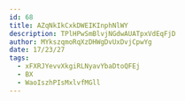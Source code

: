 ```yaml
---
id: 68
title: AZqNkIkCxkDWEIKInphNlWY
description: TPlHPwSmBlvjNGdwAUATpxVdEqFjD
author: MYkszqmoRqXzDHWgDvUxDvjCpwYg
date: 17/23/27
tags:
  - xFXRJYevvXkgiRLNyavYbaDtoQFEj
  - BX
  - WaoIszhPIsMxlvfMGll
---
```

